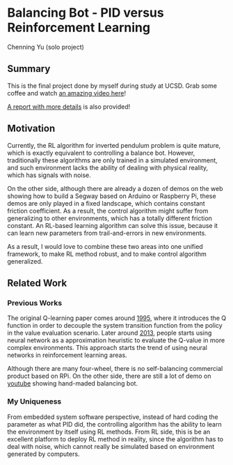 # Balancing Bot - PID versus Reinforcement Learning

Chenning Yu (solo project)

## Summary

This is the final project done by myself during study at UCSD. Grab some coffee and watch [an amazing video here](https://youtu.be/C5C9cFQyAiM)!

[A report with more details](report.pdf) is also provided!

## Motivation

Currently, the RL algorithm for inverted pendulum problem is quite mature, which is exactly equivalent to controlling a balance bot. However, traditionally these algorithms are only trained in a simulated environment, and such environment lacks the ability of dealing with physical reality, which has signals with noise.

On the other side, although there are already a dozen of demos on the web showing how to build a Segway based on Arduino or Raspberry Pi, these demos are only played in a fixed landscape, which contains constant friction coefficient. As a result, the control algorithm might suffer from generalizing to other environments, which has a totally different friction constant. An RL-based learning algorithm can solve this issue, because it can learn new parameters from trail-and-errors in new environments.

As a result, I would love to combine these two areas into one unified framework, to make RL method robust, and to make control algorithm generalized.


## Related Work
### Previous Works

The original Q-learning paper comes around [1995](https://link.springer.com/content/pdf/10.1007/BF00992698.pdf), where it introduces the Q function in order to decouple the system transition function from the policy in the value evaluation scenario. Later around [2013](https://arxiv.org/pdf/1312.5602.pdf), people starts using neural network as a approximation heuristic to evaluate the Q-value in more complex environments. This approach starts the trend of using neural networks in reinforcement learning areas.

Although there are many four-wheel, there is no self-balancing commercial product based on RPi. On the other side, there are still a lot of demo on [youtube](https://www.youtube.com/watch?v=D0ydpIZFtuM) showing hand-maded balancing bot.

### My Uniqueness

From embedded system software perspective, instead of hard coding the parameter as what PID did, the controlling algorithm has the ability to learn the environment by itself using RL methods. From RL side, this is be an excellent platform to deploy RL method in reality, since the algorithm has to deal with noise, which cannot really be simulated based on environment generated by computers.

